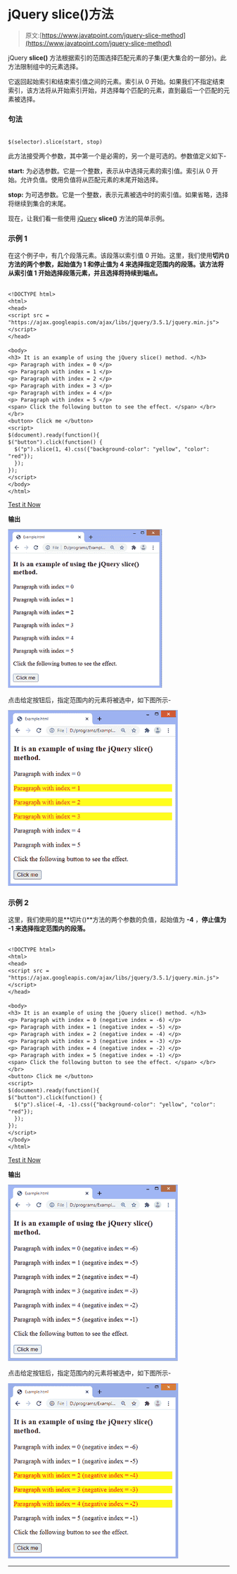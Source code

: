 # jQuery slice()方法

> 原文:[https://www.javatpoint.com/jquery-slice-method](https://www.javatpoint.com/jquery-slice-method)

jQuery **slice()** 方法根据索引的范围选择匹配元素的子集(更大集合的一部分)。此方法限制组中的元素选择。

它返回起始索引和结束索引值之间的元素。索引从 0 开始。如果我们不指定结束索引，该方法将从开始索引开始，并选择每个匹配的元素，直到最后一个匹配的元素被选择。

### 句法

```

$(selector).slice(start, stop)

```

此方法接受两个参数，其中第一个是必需的，另一个是可选的。参数值定义如下-

**start:** 为必选参数。它是一个整数，表示从中选择元素的索引值。索引从 0 开始。允许负值。使用负值将从匹配元素的末尾开始选择。

**stop:** 为可选参数。它是一个整数，表示元素被选中时的索引值。如果省略，选择将继续到集合的末尾。

现在，让我们看一些使用 [jQuery](https://www.javatpoint.com/jquery-tutorial) **slice()** 方法的简单示例。

### 示例 1

在这个例子中，有几个段落元素。该段落以索引值 0 开始。这里，我们使用**切片()**方法的两个参数，起始值为 **1** 和**停止值为 **4** 来选择指定范围内的段落。该方法将从索引值 1 开始选择段落元素，并且选择将持续到端点。**

```

<!DOCTYPE html>
<html>
<head>
<script src = "https://ajax.googleapis.com/ajax/libs/jquery/3.5.1/jquery.min.js"> </script>
</head>

<body>
<h3> It is an example of using the jQuery slice() method. </h3>
<p> Paragraph with index = 0 </p>
<p> Paragraph with index = 1 </p>
<p> Paragraph with index = 2 </p>
<p> Paragraph with index = 3 </p>
<p> Paragraph with index = 4 </p>
<p> Paragraph with index = 5 </p>
<span> Click the following button to see the effect. </span> </br> </br>
<button> Click me </button>
<script>
$(document).ready(function(){
$("button").click(function() {
  $("p").slice(1, 4).css({"background-color": "yellow", "color": "red"});
  });
});
</script>
</body>
</html>

```

[Test it Now](https://www.javatpoint.com/oprweb/test.jsp?filename=jquery-slice-method1)

**输出**

![jQuery slice() method](img/847e528dc1e4010d2bdc902fd764dde5.png)

点击给定按钮后，指定范围内的元素将被选中，如下图所示-

![jQuery slice() method](img/00d529e13de0ca5a997e214cde44ce67.png)

### 示例 2

这里，我们使用的是**切片()**方法的两个参数的负值，起始值为 **-4** ，**停止值为 **-1** 来选择指定范围内的段落。**

```

<!DOCTYPE html>
<html>
<head>
<script src = "https://ajax.googleapis.com/ajax/libs/jquery/3.5.1/jquery.min.js"> </script>
</head>

<body>
<h3> It is an example of using the jQuery slice() method. </h3>
<p> Paragraph with index = 0 (negative index = -6) </p>
<p> Paragraph with index = 1 (negative index = -5) </p>
<p> Paragraph with index = 2 (negative index = -4) </p>
<p> Paragraph with index = 3 (negative index = -3) </p>
<p> Paragraph with index = 4 (negative index = -2) </p>
<p> Paragraph with index = 5 (negative index = -1) </p>
<span> Click the following button to see the effect. </span> </br> </br>
<button> Click me </button>
<script>
$(document).ready(function(){
$("button").click(function() {
  $("p").slice(-4, -1).css({"background-color": "yellow", "color": "red"});
  });
});
</script>
</body>
</html>

```

[Test it Now](https://www.javatpoint.com/oprweb/test.jsp?filename=jquery-slice-method2)

**输出**

![jQuery slice() method](img/b7e15c112f6280cd2b9a2e944bf175ff.png)

点击给定按钮后，指定范围内的元素将被选中，如下图所示-

![jQuery slice() method](img/e104e2a9c92dc04addf14bd58a28ec09.png)

* * *